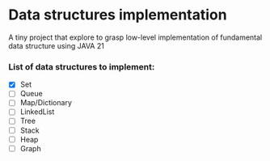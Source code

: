 # Data structures implementation

A tiny project that explore to grasp low-level implementation of fundamental data structure using JAVA 21

### List of data structures to implement:
- [x] Set
- [ ] Queue
- [ ] Map/Dictionary
- [ ] LinkedList
- [ ] Tree
- [ ] Stack
- [ ] Heap
- [ ] Graph
